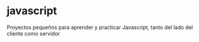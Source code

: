# javascript
Proyectos pequeños para aprender y practicar Javascript, tanto del lado del cliente como servidor
